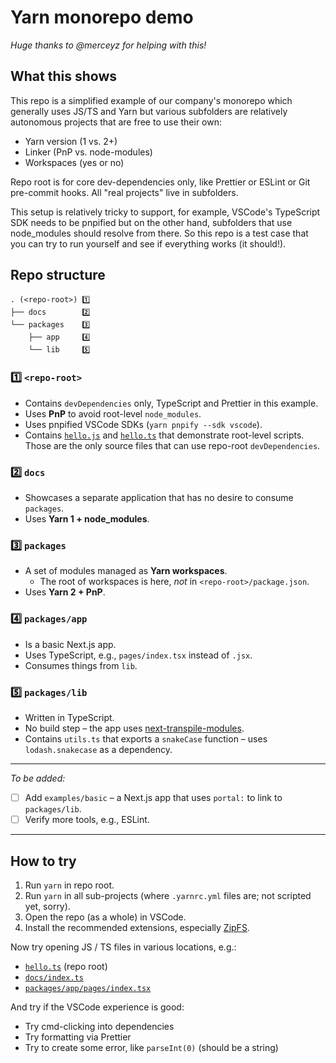 # Yarn monorepo demo

_Huge thanks to @merceyz for helping with this!_

## What this shows

This repo is a simplified example of our company's monorepo which generally uses JS/TS and Yarn but various subfolders are relatively autonomous projects that are free to use their own:

- Yarn version (1 vs. 2+)
- Linker (PnP vs. node-modules)
- Workspaces (yes or no)

Repo root is for core dev-dependencies only, like Prettier or ESLint or Git pre-commit hooks. All "real projects" live in subfolders.

This setup is relatively tricky to support, for example, VSCode's TypeScript SDK needs to be pnpified but on the other hand, subfolders that use node_modules should resolve from there. So this repo is a test case that you can try to run yourself and see if everything works (it should!).

## Repo structure

```
. (<repo-root>) 1️⃣
├── docs        2️⃣
└── packages    3️⃣
    ├── app     4️⃣
    └── lib     5️⃣
```

### 1️⃣ `<repo-root>`

- Contains `devDependencies` only, TypeScript and Prettier in this example.
- Uses **PnP** to avoid root-level `node_modules`.
- Uses pnpified VSCode SDKs (`yarn pnpify --sdk vscode`).
- Contains [`hello.js`](hello.js) and [`hello.ts`](hello.ts) that demonstrate root-level scripts. Those are the only source files that can use repo-root `devDependencies`.

### 2️⃣ `docs`

- Showcases a separate application that has no desire to consume `packages`.
- Uses **Yarn 1 + node_modules**.

### 3️⃣ `packages`

- A set of modules managed as **Yarn workspaces**.
    - The root of workspaces is here, _not_ in `<repo-root>/package.json`.
- Uses **Yarn 2 + PnP**.

### 4️⃣ `packages/app`

- Is a basic Next.js app.
- Uses TypeScript, e.g., `pages/index.tsx` instead of `.jsx`.
- Consumes things from `lib`.

### 5️⃣ `packages/lib`

- Written in TypeScript.
- No build step – the app uses [next-transpile-modules](https://github.com/martpie/next-transpile-modules).
- Contains `utils.ts` that exports a `snakeCase` function – uses `lodash.snakecase` as a dependency.

---

_To be added:_

- [ ] Add `examples/basic` – a Next.js app that uses `portal:` to link to `packages/lib`.
- [ ] Verify more tools, e.g., ESLint.

---

## How to try

1. Run `yarn` in repo root.
2. Run `yarn` in all sub-projects (where `.yarnrc.yml` files are; not scripted yet, sorry).
3. Open the repo (as a whole) in VSCode.
4. Install the recommended extensions, especially [ZipFS](https://marketplace.visualstudio.com/items?itemName=arcanis.vscode-zipfs).

Now try opening JS / TS files in various locations, e.g.:

- [`hello.ts`](hello.ts) (repo root)
- [`docs/index.ts`](docs/index.ts)
- [`packages/app/pages/index.tsx`](packages/app/pages/index.tsx)

And try if the VSCode experience is good:

- Try cmd-clicking into dependencies
- Try formatting via Prettier
- Try to create some error, like `parseInt(0)` (should be a string)
